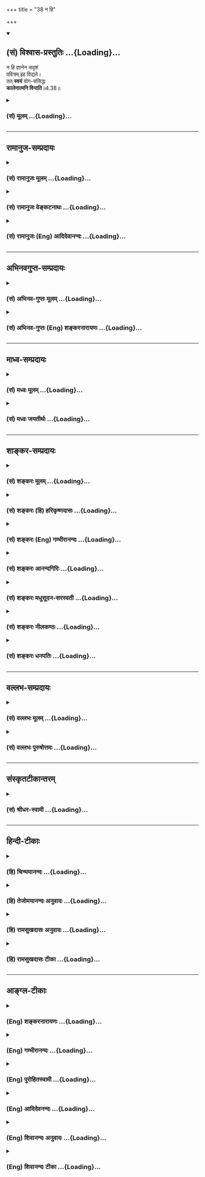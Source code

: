 +++
title = "38 न हि"

+++
<div class="js_include" newlevelforh1="2" title="(सं) विश्वास-प्रस्तुतिः" unfilled url="/mahAbhAratam/vyAsaH/shlokashaH/06-bhIShma-parva/03-bhagavad-gItA-parva/saMskRtam/vishvAsa-prastutiH/04_jnAna-yogaH_brahmArp/38_na_hi.md">
<details open><summary><h2>(सं) विश्वास-प्रस्तुतिः ...{Loading}...</h2></summary>

न हि ज्ञानेन सदृशं  
पवित्रम् इह विद्यते।  
तत् **स्वयं** योग-संसिद्धः  
**कालेनात्मनि विन्दति**॥4.38॥
</details>
</div>
<div class="js_include collapsed" newlevelforh1="3" title="(सं) मूलम्" unfilled url="/mahAbhAratam/vyAsaH/shlokashaH/06-bhIShma-parva/03-bhagavad-gItA-parva/saMskRtam/mUlam/04_jnAna-yogaH_brahmArp/38_na_hi.md">
<details><summary><h3>(सं) मूलम् ...{Loading}...</h3></summary>

न हि ज्ञानेन सदृशं पवित्रमिह विद्यते।  
तत्स्वयं योगसंसिद्धः कालेनात्मनि विन्दति।।4.38।।
</details>
</div>


_________________
## रामानुज-सम्प्रदायः
<div class="js_include collapsed" newlevelforh1="3" title="(सं) रामानुजः मूलम्" unfilled url="/mahAbhAratam/vyAsaH/shlokashaH/06-bhIShma-parva/03-bhagavad-gItA-parva/saMskRtam/rAmAnujaH/mUlam/04_jnAna-yogaH_brahmArp/38_na_hi.md">
<details><summary><h3>(सं) रामानुजः मूलम् ...{Loading}...</h3></summary>

।।4.38।। यस्माद् आत्म**ज्ञानेन सदृशं पवित्रं** शुद्धिकरम् **इह** जगति
वस्त्वन्तरं **न विद्यते** तस्मादात्मज्ञानं सर्वं पापं नाशयति इत्यर्थः।
**तत्** तथाविधं ज्ञानं यथोपदेशमहरहरनुष्ठीयमानं ज्ञानाकारकर्मयोगेन
**संसिद्धः कालेन** स्वात्मनि स्वयमेव लभते। तद् एव स्पष्टम् आह

</details>
</div>
<div class="js_include collapsed" newlevelforh1="3" title="(सं) रामानुजः वेङ्कटनाथः" unfilled url="/mahAbhAratam/vyAsaH/shlokashaH/06-bhIShma-parva/03-bhagavad-gItA-parva/saMskRtam/rAmAnujaH/venkaTanAthaH/04_jnAna-yogaH_brahmArp/38_na_hi.md">
<details><summary><h3>(सं) रामानुजः वेङ्कटनाथः ...{Loading}...</h3></summary>

  
  
।।4.38।। लोकदृष्टान्तेन दर्शितोऽर्थो वह्नेः
पदार्थान्तरादृष्टदाहकत्ववत्पवित्रतमस्वभावत्वेनोपपाद्यते नहीत्यर्धेन तदाह
यस्मादिति। वस्त्वन्तरमिति
ज्ञानरहितकर्मपुण्यस्थानादिकङ्क्षेत्रज्ञस्येश्वरज्ञानाद्विशुद्धिः
या.स्मृ.3।34 इत्युक्तादीश्वरज्ञानादर्वाचीनेषु परिशुद्धात्मज्ञानतुल्यं
पावनं नास्तीत्यर्थः। ननु इदानीं तथाविधज्ञानं कुर्यामिति साभिसन्धिकस्यापि
तन्न जायते अतस्तस्य पुरुषव्यापाराविषयत्वादविधेयत्वमिति शङ्का
परिह्रियतेतत्स्वयमित्यर्धेन। तच्छब्देन विपाकावस्थं परामृश्यत
इत्याहतथाविधमिति। यथोपदेशमिति। शास्त्रीयत्वमविकलत्वं कालेकाले वेदनीयत्वं
च सूचितम्। तथाविधज्ञानस्य संस्कारप्राचुर्याद्विरोधिपापनिवर्तनाच्च
स्वयमागमे हेतुःयोगसंसिद्धः इत्यनेनोच्यत
इत्यभिप्रायेणाहज्ञानाकारकर्मयोगेन संसिद्ध इति।
पक्वकषायत्वलक्षणयोग्यतापन्न इत्यर्थः। स्वयंशब्देन
तदानीमुपदेशनैरपेक्ष्यमुच्यत इत्यभिप्रायेणाह स्वयमेवेति। ज्ञानस्वरूपस्य
साक्षात्स्वप्रयत्नागोचरत्वेऽपि तन्मूलभूतोक्ताकारकर्मयोगद्वारा तस्य
विधेयत्वमुपपद्यत इति भावः। अत्रआत्मनि इति विषयसप्तमी इदानीं
तद्रहितेऽपीत्यभिप्रायेणाधिकरणार्थत्वं वा स्वात्मसाक्षिकमिति वा
विवक्षितम्।  
  

</details>
</div>
<div class="js_include collapsed" newlevelforh1="3" title="(सं) रामानुजः (Eng) आदिदेवानन्दः" unfilled url="/mahAbhAratam/vyAsaH/shlokashaH/06-bhIShma-parva/03-bhagavad-gItA-parva/saMskRtam/rAmAnujaH/english/AdidevAnandaH/04_jnAna-yogaH_brahmArp/38_na_hi.md">
<details><summary><h3>(सं) रामानुजः (Eng) आदिदेवानन्दः ...{Loading}...</h3></summary>

4.38 Nothing here in this world purifies like this knowledge; for the knowledge of the self destroys all evil. He who has reached perfection by practising Karma Yoga in its form of knowledge daily in the manner taught, in due time, of his own accord, attaints it, i.e., knowledge concerning his own self. Sri Krsna expounds the same lucidly thus:

</details>
</div>


_________________
## अभिनवगुप्त-सम्प्रदायः
<div class="js_include collapsed" newlevelforh1="3" title="(सं) अभिनव-गुप्तः मूलम्" unfilled url="/mahAbhAratam/vyAsaH/shlokashaH/06-bhIShma-parva/03-bhagavad-gItA-parva/saMskRtam/abhinava-guptaH/mUlam/04_jnAna-yogaH_brahmArp/38_na_hi.md">
<details><summary><h3>(सं) अभिनव-गुप्तः मूलम् ...{Loading}...</h3></summary>

।।4.38।। नहीति। पवित्रं हि ज्ञानसमं नास्ति। अन्यस्य संवृद्ध्या +++(K ( n )+++
संवृत्या) पवित्रत्वं न वस्तुत इत्यतिप्रसंगभयात् न प्रताय्यते। पवित्रत्वं
+++(S K पवित्रताम्)+++ चास्य स्वयं ज्ञास्यतीति सुबुद्धतायाम्+++(S
स्वप्रबुद्धतायाम्)+++।

</details>
</div>
<div class="js_include collapsed" newlevelforh1="3" title="(सं) अभिनव-गुप्तः (Eng) शङ्करनारायणः" unfilled url="/mahAbhAratam/vyAsaH/shlokashaH/06-bhIShma-parva/03-bhagavad-gItA-parva/saMskRtam/abhinava-guptaH/english/shankaranArAyaNaH/04_jnAna-yogaH_brahmArp/38_na_hi.md">
<details><summary><h3>(सं) अभिनव-गुप्तः (Eng) शङ्करनारायणः ...{Loading}...</h3></summary>

4.38 Na hi etc. There exists no purifier similar to the knowledge. The
purity of other things is due to the touch of Consciousness and is not
intrinsic. This point is not elaborated here for fear of a lengthy
discussion. This purifying nature of the knowledge, one would understand
for himself on reaching the stage of being perfectly enlightened.

</details>
</div>


_________________
## माध्व-सम्प्रदायः
<div class="js_include collapsed" newlevelforh1="3" title="(सं) मध्वः मूलम्" unfilled url="/mahAbhAratam/vyAsaH/shlokashaH/06-bhIShma-parva/03-bhagavad-gItA-parva/saMskRtam/madhvaH/mUlam/04_jnAna-yogaH_brahmArp/38_na_hi.md">
<details><summary><h3>(सं) मध्वः मूलम् ...{Loading}...</h3></summary>

।।4.38 4.39।। तत्साधनं विरोधिफलं च तदुत्तरैरुक्त्वोपसंहरति।

</details>
</div>
<div class="js_include collapsed" newlevelforh1="3" title="(सं) मध्वः जयतीर्थः" unfilled url="/mahAbhAratam/vyAsaH/shlokashaH/06-bhIShma-parva/03-bhagavad-gItA-parva/saMskRtam/madhvaH/jayatIrthaH/04_jnAna-yogaH_brahmArp/38_na_hi.md">
<details><summary><h3>(सं) मध्वः जयतीर्थः ...{Loading}...</h3></summary>

।।4.38 4.39।। उत्तरस्य श्लोकत्रयस्य सङ्कीर्णार्थत्वादेकोक्त्यैव
तात्पर्यमुक्त्वा तस्मादिति चतुर्थस्य प्रतिपाद्यमाह **तदि**ति। तस्य
ज्ञानस्य साधनमन्तरङ्गं श्रद्धादिकम्। विरोध्यज्ञानादिकं ज्ञानस्य फलं
परमशान्त्यादिकम्। विरोधिनः फलं विनाशादिकमिति।

</details>
</div>


_________________
## शाङ्कर-सम्प्रदायः
<div class="js_include collapsed" newlevelforh1="3" title="(सं) शङ्करः मूलम्" unfilled url="/mahAbhAratam/vyAsaH/shlokashaH/06-bhIShma-parva/03-bhagavad-gItA-parva/saMskRtam/shankaraH/mUlam/04_jnAna-yogaH_brahmArp/38_na_hi.md">
<details><summary><h3>(सं) शङ्करः मूलम् ...{Loading}...</h3></summary>

।।4.38।। **न हि ज्ञानेन सदृशं** तुल्यं **पवित्रं** पावनं शुद्धिकरम् **इह
विद्यते। तत्** ज्ञानं **स्वयमेव योगसंसिद्धः** योगेन कर्मयोगेन समाधियोगेन
च संसिद्धः संस्कृतः योग्यताम् आपन्नः सन् मुमुक्षुः **कालेन** महता
**आत्मनि विन्दति** लभते इत्यर्थः।। येन एकान्तेन ज्ञानप्राप्तिः भवति स
उपायः उपदिश्यते

</details>
</div>
<div class="js_include collapsed" newlevelforh1="3" title="(सं) शङ्करः (हि) हरिकृष्णदासः" unfilled url="/mahAbhAratam/vyAsaH/shlokashaH/06-bhIShma-parva/03-bhagavad-gItA-parva/saMskRtam/shankaraH/hindI/harikRShNadAsaH/04_jnAna-yogaH_brahmArp/38_na_hi.md">
<details><summary><h3>(सं) शङ्करः (हि) हरिकृष्णदासः ...{Loading}...</h3></summary>

।।4.38।। क्योंकि ज्ञानका इतना प्रभाव है इसलिये ज्ञानके समान पवित्र
करनेवाला शुद्ध करनेवाला इस लोकमें ( दूसरा कोई ) नहीं है। कर्मयोग या
समाधियोगद्वारा बहुत कालमें भली प्रकार शुद्धान्तःकरण हुआ अर्थात् वैसी
योग्यताको प्राप्त हुआ मुमुक्ष स्वयं अपने आत्मामें ही उस ज्ञानको पाता है
यानी साक्षात् किया करता है।

</details>
</div>
<div class="js_include collapsed" newlevelforh1="3" title="(सं) शङ्करः (Eng) गम्भीरानन्दः" unfilled url="/mahAbhAratam/vyAsaH/shlokashaH/06-bhIShma-parva/03-bhagavad-gItA-parva/saMskRtam/shankaraH/english/gambhIrAnandaH/04_jnAna-yogaH_brahmArp/38_na_hi.md">
<details><summary><h3>(सं) शङ्करः (Eng) गम्भीरानन्दः ...{Loading}...</h3></summary>

4.38 Hi, indeed; na vidyate, there is nothing; pavitram, purifying,
sanctifying; iha, here; sadrsam, comparable; jnanena, to Knowledge.
Yoga-samsiddhah, one who has become perfected, who as attained fitness
through yoga-the seeker after Liberation who has become samsiddhah,
purified, qualified; yogena, through the yoga of Karma and the yoga of
concentration-; kalena, after a long time; vindati, realizes, i.e.
attains; tat, That, Knowledge; verily svayam, by himself; atmani, in his
own heart. That means by which Knowledge is invariably attained is being
taught:

</details>
</div>
<div class="js_include collapsed" newlevelforh1="3" title="(सं) शङ्करः आनन्दगिरिः" unfilled url="/mahAbhAratam/vyAsaH/shlokashaH/06-bhIShma-parva/03-bhagavad-gItA-parva/saMskRtam/shankaraH/AnandagiriH/04_jnAna-yogaH_brahmArp/38_na_hi.md">
<details><summary><h3>(सं) शङ्करः आनन्दगिरिः ...{Loading}...</h3></summary>

।।4.38।। नन्वन्येनैव परिशुद्धिकरेण केनचिदश्वमेधादिना
परमपुरुषार्थसिद्धेरलमात्मज्ञानेनेत्याशङ्क्याह **यत** **इति।**
पूर्वोक्तेन प्रकारेण ज्ञानमाहात्म्यं यतः सिद्धमतस्तेन ज्ञानेन तुल्यं
परिशुद्धिकरं परमपुरुषार्थौपयिकमिह व्यवहारभूमौ नास्तीत्यर्थः।
तत्पुनरात्मविषयं ज्ञानं सर्वेषां किमिति झटिति नोत्पद्यते तत्राह
**तत्स्वयमिति।** महता कालेन यथोक्तेन साधनेन योग्यतामापन्नस्तदधिकृतः
स्वयं तदात्मनि ज्ञानं विन्दतीति योजना। सर्वेषां झटिति ज्ञानानुदयो
योग्यतावैधुर्यादिति भावः।

</details>
</div>
<div class="js_include collapsed" newlevelforh1="3" title="(सं) शङ्करः मधुसूदन-सरस्वती" unfilled url="/mahAbhAratam/vyAsaH/shlokashaH/06-bhIShma-parva/03-bhagavad-gItA-parva/saMskRtam/shankaraH/madhusUdana-sarasvatI/04_jnAna-yogaH_brahmArp/38_na_hi.md">
<details><summary><h3>(सं) शङ्करः मधुसूदन-सरस्वती ...{Loading}...</h3></summary>

।।4.38।। यस्मादेवं तस्मात् नहि ज्ञानेन सदृशं पवित्रं पावनं
शुद्धिकरमन्यदिह वेदे लोकव्यवहारे वा विद्यते
ज्ञानभिन्नस्याज्ञानानिवर्तकत्वेन समूलपापनिवर्तकत्वाभावात् कारणसद्भावेन
पुनः पापोदयाच्च। ज्ञानेन त्वज्ञाननिवृत्त्या समूलपापनिवृत्तिरिति
तत्सममन्यन्न विद्यते। तदात्मविषयं ज्ञानं सर्वेषां किमिति झटिति
नोत्पद्यते तत्राह तज्ज्ञानं कालेन महता योगसंसिद्धो योगेन
पूर्वोक्तकर्मयोगेन संसिद्धः संस्कृतो योग्यतामापन्नः स्वयमात्मन्यन्तःकरणे
विन्दति लभते नतु योग्यतामापन्नोऽन्यदत्तं स्वनिष्ठतया न वा परनिष्ठं
स्वीयतया विन्दतीत्यर्थः।

</details>
</div>
<div class="js_include collapsed" newlevelforh1="3" title="(सं) शङ्करः नीलकण्ठः" unfilled url="/mahAbhAratam/vyAsaH/shlokashaH/06-bhIShma-parva/03-bhagavad-gItA-parva/saMskRtam/shankaraH/nIlakaNThaH/04_jnAna-yogaH_brahmArp/38_na_hi.md">
<details><summary><h3>(सं) शङ्करः नीलकण्ठः ...{Loading}...</h3></summary>

।।4.38।।**नहीति।** योगेन निष्कामकर्मानुष्ठानेन समाधियोगेन वा संसिद्धः
संस्कृतो योग्यतामापन्नः। कालेनेति चिरप्रयत्नसाध्यत्वं ज्ञानस्योच्यते।

</details>
</div>
<div class="js_include collapsed" newlevelforh1="3" title="(सं) शङ्करः धनपतिः" unfilled url="/mahAbhAratam/vyAsaH/shlokashaH/06-bhIShma-parva/03-bhagavad-gItA-parva/saMskRtam/shankaraH/dhanapatiH/04_jnAna-yogaH_brahmArp/38_na_hi.md">
<details><summary><h3>(सं) शङ्करः धनपतिः ...{Loading}...</h3></summary>

।।4.38।। यत एवमतो नहि ज्ञानेन तुल्यं पवित्रं पापनाशनं शुद्धिकरमिह
दैवादियज्ञादौ विद्यते तस्य
ज्ञानभिन्नस्याज्ञानानिवर्तकत्वेनात्यन्तशुद्धिकरत्वाभावात्। तर्हि
किमन्यैर्यज्ञादिभिः मयाऽन्यैश्च ज्ञानमेव कुतो न संपाद्यमित्याशङ्क्याह।
तत् ज्ञानं स्वयमेव योगेन निष्कामकर्मयोगेन समाधियोगेन च संसिद्धः संस्कृत
योग्यतां प्राप्तः सन् मुमुक्षुर्महता कालेनात्मनि अखण्डात्मविषयं ज्ञानं
विन्दति लभते। स्वयमेव स्वप्रयत्नेनैव योगसिद्धः स्वयमैव विन्दतीति वा।
आत्मविषयसाक्षात्कारस्य स्वेनैव लभ्यत्वात्। गुर्वादेः परोक्षज्ञान
एवोपयोगात्। यस्माद्योगसंसिद्धेरेवान्यैर्ज्ञानं लभ्यते तस्मात्त्वमपि
तथाभूतः सन् तल्लभस्वेत्याशयः

</details>
</div>


_________________
## वल्लभ-सम्प्रदायः
<div class="js_include collapsed" newlevelforh1="3" title="(सं) वल्लभः मूलम्" unfilled url="/mahAbhAratam/vyAsaH/shlokashaH/06-bhIShma-parva/03-bhagavad-gItA-parva/saMskRtam/vallabhaH/mUlam/04_jnAna-yogaH_brahmArp/38_na_hi.md">
<details><summary><h3>(सं) वल्लभः मूलम् ...{Loading}...</h3></summary>

।।4.38।। तत्र हेतुमाह नहीति। तपोध्यानादिषु मध्ये
साङ्ख्ययोगैकार्थरूपज्ञानेन तुल्यं पवित्रं नास्ति
यतस्तत्साङ्ख्यनिष्पन्नमपि योगे संसिद्धे एव कालानुगुण्येनात्मनि
प्राप्नोति। कश्चित्तु साङ्ख्यज्ञानमेकं प्राप्नोति। योगं प्रतिपक्षीकरोति।
च तथाऽन्योऽपि। मदुक्तानुसारेण तु विशेष्यैकविषयस्य साङ्ख्यस्य
विशिष्टविशेष्यविषयकस्य योगस्य चैकार्थरूपं ब्रह्मज्ञानं मदनुगृहीतः
प्राप्नोतीति स्वयमुक्तम्।

</details>
</div>
<div class="js_include collapsed" newlevelforh1="3" title="(सं) वल्लभः पुरुषोत्तमः" unfilled url="/mahAbhAratam/vyAsaH/shlokashaH/06-bhIShma-parva/03-bhagavad-gItA-parva/saMskRtam/vallabhaH/puruShottamaH/04_jnAna-yogaH_brahmArp/38_na_hi.md">
<details><summary><h3>(सं) वल्लभः पुरुषोत्तमः ...{Loading}...</h3></summary>

  
  
।।4.38।। एवं ज्ञानस्य प्रतिबन्धनिरासकत्वमुक्त्वा स्वप्रापकत्वमाह न हीति।
हीति निश्चयेन ज्ञानेन सदृशं इह साधनेषु पवित्रं न विद्यते। अतः
योगसंसिद्धः कर्मयोगादिभिः सम्यक्प्रकारेण सिद्धो मत्तोषार्थं मदाज्ञया
फलानभिलाषेण कृतकर्मयोगः तत् मत्स्वरूपात्मकं ज्ञानं कालेन अलौकिकेन
तज्ज्ञानदानार्थमाविर्भूतेन आत्मनि स्वयं स्वात्मस्वरूपेण विन्दति
जानातीत्यर्थः।  
  

</details>
</div>


_________________
## संस्कृतटीकान्तरम्
<div class="js_include collapsed" newlevelforh1="3" title="(सं) श्रीधर-स्वामी" unfilled url="/mahAbhAratam/vyAsaH/shlokashaH/06-bhIShma-parva/03-bhagavad-gItA-parva/saMskRtam/shrIdhara-svAmI/04_jnAna-yogaH_brahmArp/38_na_hi.md">
<details><summary><h3>(सं) श्रीधर-स्वामी ...{Loading}...</h3></summary>

।।4.38।। तत्र हेतुमाह **नहीति।** पवित्रं शुद्धिकरं इह तपोयोगादिषु मध्ये
ज्ञानतुल्यं नास्त्येव। तर्हि सर्वेऽप्यात्मज्ञानमेव किं नाभ्यस्यन्तीत्यत
आह **तत्स्वयमिति** सार्धेन। तदात्मविषयं ज्ञानं कालेन महता कर्मयोगेन
संसिद्धो योग्यतां प्राप्तःसन्स्वयमेवानायासेन लभते नतु कर्मयोगं
विनेत्यर्थः।

</details>
</div>


_________________
## हिन्दी-टीकाः
<div class="js_include collapsed" newlevelforh1="3" title="(हि) चिन्मयानन्दः" unfilled url="/mahAbhAratam/vyAsaH/shlokashaH/06-bhIShma-parva/03-bhagavad-gItA-parva/hindI/chinmayAnandaH/04_jnAna-yogaH_brahmArp/38_na_hi.md">
<details><summary><h3>(हि) चिन्मयानन्दः ...{Loading}...</h3></summary>

।।4.38।। जिस प्रकार पानी में डूबते हुए पुरुष के लिये जीवन रक्षक वस्तु के
अलावा अन्य कोई भी वस्तु अधिक महत्व की नहीं हो सकती उसी प्रकार एक मोहित
जीव के लिये इस ज्ञानार्जन से बढ़कर कोई सम्पत्ति नहीं होती। योग में
संसिद्धि अर्थात् अन्तकरण की शुद्धि प्राप्त पुरुष ही आत्मज्ञान को प्राप्त
कर सकता है। इस चित्तशुद्धि के लिये ही बारह प्रकार के साधनरूप यज्ञों का
वर्णन किया गया है। कोई भी गुरु अपने शिष्य को चित्तशुद्धि प्रदान नहीं कर
सकते। उसके लिये शिष्य को ही प्रयत्न करना पड़ेगा। लोगों में मिथ्या धारणा
फैली हुई हैं कि गुरु अपने स्पर्श मात्र से शिष्य को सिद्ध बना सकता है। यह
असंभव है। अन्यथा अपने अत्यन्त प्रिय मित्र एवं शिष्य अर्जुन को स्वयं
भगवान् श्रीकृष्ण स्पर्शमात्र से ही सम्पूर्ण आध्यात्मिक ज्ञान करा सकते
थे। अनेक साधक पुरुष गुरु की कुछ सेवा के प्रतिदान स्वरूप उनका अर्जित किया
हुआ ज्ञान क्षणमात्र में प्राप्त करना चाहते हैं। ऐसी इच्छा करना जीवन के
सुअवसरों को खोना ही है। कितने ही चेले ईश्वरत्व को सस्ते में खरीदने की
प्रतीक्षा में जीवन के बहुमूल्य क्षणों को व्यर्थ खो रहे हैं यद्यपि इस देश
में अनेक गुरु अपने आश्रमों में आध्यात्मिकता का विक्रय करते हैं परन्तु
यहां साधकों को सावधान किया जाता है कि इस प्रकार के विक्रय के लिये
शास्त्र का कोई आधार नहीं हैं। भगवान् श्रीकृष्ण अर्जुन से स्पष्ट कहते हैं
कि उसे स्वयं चित्तशुद्धि के लिये प्रयत्न करना होगा जिससे उचित समय में
पारमार्थिक सत्य का वह साक्षात् अनुभव कर सकेगा। पूर्णत्व की प्राप्ति के
लिये किसी निश्चित समय का यहां आश्वासन नहीं दिया गया है। केवल इतना ही कहा
गया है कि जो पुरुष पूर्ण मनोयोग से पूर्व वर्णित यज्ञों का अनुष्ठान करेगा
उसे आवश्यक आन्तरिक योग्यता प्राप्त होगी और फिर उचित समय में वह आत्मानुभव
को प्राप्त करेगा। कालेन शब्द से यह बताया गया है कि यदि साधक अधिक प्रयत्न
करे तो लक्ष्य प्राप्ति में उसे अधिक समय नहीं लगेगा। अत सभी साधकों को
चाहिए कि वे इसके लिये निरन्तर प्रयत्न करते रहें। ज्ञानप्राप्ति का निश्चित
साधन अगले श्लोक में बताते हैं

</details>
</div>
<div class="js_include collapsed" newlevelforh1="3" title="(हि) तेजोमयानन्दः अनुवादः" unfilled url="/mahAbhAratam/vyAsaH/shlokashaH/06-bhIShma-parva/03-bhagavad-gItA-parva/hindI/tejomayAnandaH/anuvAdaH/04_jnAna-yogaH_brahmArp/38_na_hi.md">
<details><summary><h3>(हि) तेजोमयानन्दः अनुवादः ...{Loading}...</h3></summary>

।।4.38।। इस लोक में ज्ञान के समान पवित्र करने वाला, निसंदेह, कुछ भी
नहीं है। योग में संसिद्ध पुरुष स्वयं ही उसे (उचित) काल में आत्मा में
प्राप्त करता है।।

</details>
</div>
<div class="js_include collapsed" newlevelforh1="3" title="(हि) रामसुखदासः अनुवादः" unfilled url="/mahAbhAratam/vyAsaH/shlokashaH/06-bhIShma-parva/03-bhagavad-gItA-parva/hindI/rAmasukhadAsaH/anuvAdaH/04_jnAna-yogaH_brahmArp/38_na_hi.md">
<details><summary><h3>(हि) रामसुखदासः अनुवादः ...{Loading}...</h3></summary>

।।4.38।। इस मनुष्यलोकमें ज्ञानके समान पवित्र करनेवाला निःसन्देह दूसरा
कोई साधन नहीं है। जिसका योग भली-भाँति सिद्ध हो गया है, वह (कर्मयोगी) उस
तत्त्वज्ञानको अवश्य ही स्वयं अपने-आपमें पा लेता है।

</details>
</div>
<div class="js_include collapsed" newlevelforh1="3" title="(हि) रामसुखदासः टीका" unfilled url="/mahAbhAratam/vyAsaH/shlokashaH/06-bhIShma-parva/03-bhagavad-gItA-parva/hindI/rAmasukhadAsaH/TIkA/04_jnAna-yogaH_brahmArp/38_na_hi.md">
<details><summary><h3>(हि) रामसुखदासः टीका ...{Loading}...</h3></summary>

4.38।।***व्याख्या--*'न हि ज्ञानेन सदृशं पवित्रमिह विद्यते'--**यहाँ
**'इह'** पद मनुष्यलोकका वाचक है; क्योंकि सबकी-सब पवित्रता इस
मनुष्यलोकमें ही प्राप्त की जाती है। पवित्रता प्राप्त करनेका अधिकार और
अवसर मनुष्य-शरीरमें ही है। ऐसा अधिकार किसी अन्य शरीरमें नहीं है। अलग-अलग
लोकोंके अधिकार भी मनुष्यलोकसे ही मिलते हैं।  
  
संसारकी स्वतन्त्र सत्ताको माननेसे तथा उससे सुख लेनेकी इच्छासे ही
सम्पूर्ण दोष, पाप उत्पन्न होते हैं (गीता 3। 37)। तत्त्वज्ञान होनेपर जब
संसारकी स्वतन्त्र सत्ता ही नहीं रहती, तब सम्पूर्ण पापोंका सर्वथा नाश हो
जाता है और महान् पवित्रता आ जाती है। इसलिये संसारमें ज्ञानके समान पवित्र
करनेवाला दूसरा कोई साधन है ही नहीं। संसारमें यज्ञ, दान, तप, पूजा, व्रत,
उपवास, जप, ध्यान, प्राणायाम आदि जितने साधन हैं तथा गङ्गा, यमुना, गोदावरी
आदि जितने तीर्थ हैं, वे सभी मनुष्यके पापोंका नाश करके उसे पवित्र
करनेवाले हैं। परन्तु उन सबमें भी तत्त्वज्ञानके समान पवित्र करनेवाला कोई
भी साधन, तीर्थ आदि नहीं है; क्योंकि वे सब तत्त्वज्ञानके साधन हैं और
तत्त्वज्ञान उन सबका साध्य है।  
  
परमात्मा पवित्रोंके भी पवित्र हैं--**'पवित्राणां पवित्रम्'**
(विष्णुसहस्र0 10)। उन्हीं परमपवित्र परमात्माका अनुभव करानेवाला होनेसे
तत्त्वज्ञान भी अत्यन्त पवित्र है।**'योगसंसिद्धः'--**जिसका कर्मयोग सिद्ध
हो गया है अर्थात् कर्मयोगका अनुष्ठान साङ्गोपाङ्ग पूर्ण हो गया है, उस
महापुरुषको यहाँ **'योगसंसिद्धः'** कहा गया है, छठे अध्यायके चौथे श्लोकमें
उसीको **'योगारूढः'** कहा गया है। योगारूढ़ होना कर्मयोगकी अन्तिम अवस्था
है। योगारूढ़ होते ही तत्त्वबोध हो जाता है। तत्त्वबोध हो जानेपर संसारसे
सर्वथा सम्बन्ध-विच्छेद हो जाता है। कर्मयोगकी मुख्य बात है--अपना कुछ भी न
मानकर सम्पूर्ण कर्म संसारके हितके लिये करना, अपने लिये कुछ भी न करना।
ऐसा करनेपर सामग्री और क्रिया-शक्ति--दोनोंका प्रवाह संसारकी सेवामें हो
जाता है। संसारकी सेवामें प्रवाह होनेपर 'मैं सेवक हूँ' ऐसा (अहङ्का) भाव
भी नहीं रहता अर्थात् सेवक नहीं रहता, केवल सेवा रह जाती है। इस प्रकार जब
सेवक सेवा बनकर सेव्यमें लीन हो जाता है, तब प्रकृतिके कार्य शरीर तथा
संसारसे सर्वथा वियोग (सम्बन्ध-विच्छेद) हो जाता है। वियोग होनेपर संसारकी
स्वतन्त्र सत्ता नहीं रह जाती, केवल क्रिया रह जाती है। इसीको योगकी
संसिद्धि अर्थात् सम्यक् सिद्धि कहते हैं। कर्म और फलकी आसक्तिसे ही 'योग'
का अनुभव नहीं होता। वास्तवमें कर्मों और पदार्थोंसे सम्बन्ध-विच्छेद
स्वतःसिद्ध है। कारण कि कर्म और पदार्थ तो अनित्य (आदि-अन्तवाले) हैं, और
अपना स्वरूप नित्य है। अनित्य कर्मोंसे नित्य स्वरूपको क्या मिल सकता है;
इसलिये स्वरूपको कर्मोंके द्वारा कुछ नहीं पाना है --यह 'कर्मविज्ञान' है।
कर्मविज्ञानका अनुभव होनेपर कर्मफलसे भी सम्बन्ध-विच्छेद हो जाता है
अर्थात् कर्मजन्य सुख लेनेकी आसक्ति सर्वथा मिट जाती है, जिसके मिटते ही
परमात्माके साथ अपने स्वाभाविक नित्य-सम्बन्धका अनुभव हो जाता है, जो
'योगविज्ञान' है। योगविज्ञानका अनुभव होना ही योगकी संसिद्धि है।

</details>
</div>


_________________
## आङ्ग्ल-टीकाः
<div class="js_include collapsed" newlevelforh1="3" title="(Eng) शङ्करनारायणः" unfilled url="/mahAbhAratam/vyAsaH/shlokashaH/06-bhIShma-parva/03-bhagavad-gItA-parva/english/shankaranArAyaNaH/04_jnAna-yogaH_brahmArp/38_na_hi.md">
<details><summary><h3>(Eng) शङ्करनारायणः ...{Loading}...</h3></summary>

4.38. In this world there exists no purifier comparabel to knowledge.
One who becomes perfect in Yoga finds this, on his own accord, in his Self in course of time.

</details>
</div>
<div class="js_include collapsed" newlevelforh1="3" title="(Eng) गम्भीरानन्दः" unfilled url="/mahAbhAratam/vyAsaH/shlokashaH/06-bhIShma-parva/03-bhagavad-gItA-parva/english/gambhIrAnandaH/04_jnAna-yogaH_brahmArp/38_na_hi.md">
<details><summary><h3>(Eng) गम्भीरानन्दः ...{Loading}...</h3></summary>

4.38 Indeed, there is nothing purifying here comparable to Knowledge.
One who has become perfected after a (long) time through yoga, realizes That by himself in his own heart.

</details>
</div>
<div class="js_include collapsed" newlevelforh1="3" title="(Eng) पुरोहितस्वामी" unfilled url="/mahAbhAratam/vyAsaH/shlokashaH/06-bhIShma-parva/03-bhagavad-gItA-parva/english/purohitasvAmI/04_jnAna-yogaH_brahmArp/38_na_hi.md">
<details><summary><h3>(Eng) पुरोहितस्वामी ...{Loading}...</h3></summary>

4.38 There is nothing in the world so purifying as wisdom; and he who is a perfect saint finds that at last in his own Self.

</details>
</div>
<div class="js_include collapsed" newlevelforh1="3" title="(Eng) आदिदेवनन्दः" unfilled url="/mahAbhAratam/vyAsaH/shlokashaH/06-bhIShma-parva/03-bhagavad-gItA-parva/english/AdidevanandaH/04_jnAna-yogaH_brahmArp/38_na_hi.md">
<details><summary><h3>(Eng) आदिदेवनन्दः ...{Loading}...</h3></summary>

4.38 For there is no purifier here eal to knowledge; he that is perfected in Karma Yoga finds this (knowledge) of his own accord in himself in due time.

</details>
</div>
<div class="js_include collapsed" newlevelforh1="3" title="(Eng) शिवानन्दः अनुवादः" unfilled url="/mahAbhAratam/vyAsaH/shlokashaH/06-bhIShma-parva/03-bhagavad-gItA-parva/english/shivAnandaH/anuvAdaH/04_jnAna-yogaH_brahmArp/38_na_hi.md">
<details><summary><h3>(Eng) शिवानन्दः अनुवादः ...{Loading}...</h3></summary>

4.38 Verily, there is no purifier in this world like knowledge. He who is perfected in Yoga finds it in the Self in time.

</details>
</div>
<div class="js_include collapsed" newlevelforh1="3" title="(Eng) शिवानन्दः टीका" unfilled url="/mahAbhAratam/vyAsaH/shlokashaH/06-bhIShma-parva/03-bhagavad-gItA-parva/english/shivAnandaH/TIkA/04_jnAna-yogaH_brahmArp/38_na_hi.md">
<details><summary><h3>(Eng) शिवानन्दः टीका ...{Loading}...</h3></summary>

4.38 न not; हि verily; ज्ञानेन to wisdom; सदृशम् like; पवित्रम् pure; इह
here (in this world); विद्यते is; तत् that; स्वयम् oneself; योगसंसिद्धः
perfected in Yoga; कालेन in time; आत्मनि in the Self; विन्दति
finds.Commentary There exists no purifier eal to knowledge of the Self.
He who has attained perfection by the constant practice of Karma Yoga and Dhyana Yoga (the Yoga of meditation) will; after a time; find the knowledge of the Self in himself.

</details>
</div>
